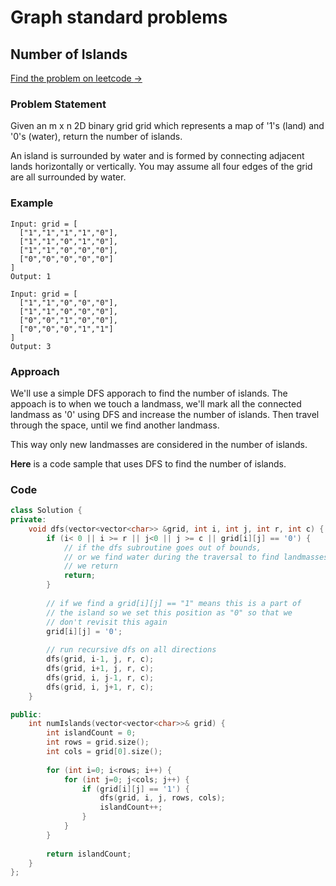 # Graph standard problems

## Number of Islands
[Find the problem on leetcode $\to$](https://leetcode.com/problems/number-of-islands/)
### Problem Statement
Given an m x n 2D binary grid grid which represents a map of '1's (land) and '0's (water), return the number of islands.

An island is surrounded by water and is formed by connecting adjacent lands horizontally or vertically. You may assume all four edges of the grid are all surrounded by water.

### Example
```
Input: grid = [
  ["1","1","1","1","0"],
  ["1","1","0","1","0"],
  ["1","1","0","0","0"],
  ["0","0","0","0","0"]
]
Output: 1
```

```
Input: grid = [
  ["1","1","0","0","0"],
  ["1","1","0","0","0"],
  ["0","0","1","0","0"],
  ["0","0","0","1","1"]
]
Output: 3
```

### Approach
We'll use a simple DFS apporach to find the number of islands. The appoach is to when we touch a landmass, we'll mark all the connected landmass as '0' using DFS and increase the number of islands. Then travel through the space, until we find another landmass.

This way only new landmasses are considered in the number of islands.

**Here** is a code sample that uses DFS to find the number of islands.

### Code
```cpp
class Solution {
private:
    void dfs(vector<vector<char>> &grid, int i, int j, int r, int c) {
        if (i< 0 || i >= r || j<0 || j >= c || grid[i][j] == '0') {
            // if the dfs subroutine goes out of bounds,
            // or we find water during the traversal to find landmasses
            // we return
            return;
        }
        
        // if we find a grid[i][j] == "1" means this is a part of
        // the island so we set this position as "0" so that we
        // don't revisit this again
        grid[i][j] = '0';
        
        // run recursive dfs on all directions
        dfs(grid, i-1, j, r, c);
        dfs(grid, i+1, j, r, c);
        dfs(grid, i, j-1, r, c);
        dfs(grid, i, j+1, r, c);
    }

public:
    int numIslands(vector<vector<char>>& grid) {
        int islandCount = 0;
        int rows = grid.size();
        int cols = grid[0].size();
        
        for (int i=0; i<rows; i++) {
            for (int j=0; j<cols; j++) {
                if (grid[i][j] == '1') {
                    dfs(grid, i, j, rows, cols);
                    islandCount++;
                }
            }
        }
        
        return islandCount;
    }
};
```
